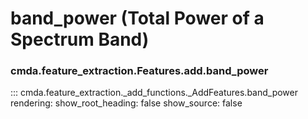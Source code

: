 # band_power (Total Power of a Spectrum Band)

### cmda.feature_extraction.Features.add.band_power
::: cmda.feature_extraction._add_functions._AddFeatures.band_power
    rendering:
      show_root_heading: false
      show_source: false